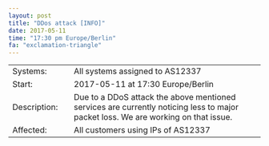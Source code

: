 ```yaml
---
layout: post
title: "DDos attack [INFO]"
date: 2017-05-11
time: "17:30 pm Europe/Berlin"
fa: "exclamation-triangle"
---
```


|                    |   |                                                                      |
|--------------------|---|----------------------------------------------------------------------|
| Systems:           |   | All systems assigned to AS12337                                                         |
| Start:             |   | 2017-05-11 at 17:30 Europe/Berlin                          | 
| Description:       |   | Due to a DDoS attack the above mentioned services are currently noticing less to major packet loss. We are working on that issue. |
| Affected:          |   | All customers using IPs of AS12337                                                  |
